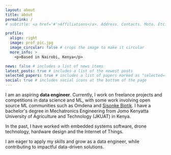 ```yaml
---
layout: about
title: about
permalink: /
# subtitle: <a href='#'>Affiliations</a>. Address. Contacts. Moto. Etc.

profile:
  align: right
  image: prof_pic.jpg
  image_circular: false # crops the image to make it circular
  more_info: >
    <p>Based in Nairobi, Kenya</p>

news: false # includes a list of news items
latest_posts: true # includes a list of the newest posts
selected_papers: true # includes a list of papers marked as "selected={true}"
social: true # includes social icons at the bottom of the page
---
```


I am an aspiring **data engineer**. Currently, I work on freelance projects and competitions in data science and ML, with some work involving open source ML communities such as Omdena and [Sisonke Biotik](https://www.sisonkebiotik.africa/). I have a bachelor's degree in Mechatronics Engineering from Jomo Kenyatta University of Agriculture and Technology (JKUAT) in Kenya.

In the past, I have worked with embedded systems software, drone technology, hardware design and the Internet of Things.

I am eager to apply my skills and grow as a data engineer, while contributing to impactful data-driven solutions.